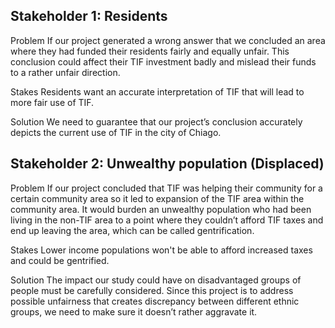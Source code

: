 
## Stakeholder 1: Residents

Problem
If our project generated a wrong answer that we concluded an area where they had funded their residents fairly and equally unfair. This conclusion could affect their TIF investment badly and mislead their funds to a rather unfair direction.

Stakes
Residents want an accurate interpretation of TIF that will lead to more fair use of TIF.

Solution
We need to guarantee that our project’s conclusion accurately depicts the current use of TIF in the city of Chiago.


## Stakeholder 2: Unwealthy population (Displaced)

Problem
If our project concluded that TIF was helping their community for a certain community area so it led to expansion of the TIF area within the community area. It would burden an unwealthy population who had been living in the non-TIF area to a point where they couldn’t afford TIF taxes and end up leaving the area, which can be called gentrification.

Stakes
Lower income populations won't be able to afford increased taxes and could be gentrified.

Solution
The impact our study could have on disadvantaged groups of people must be carefully considered. Since this project is to address possible unfairness that creates discrepancy between different ethnic groups, we need to make sure it doesn’t rather aggravate it.  

